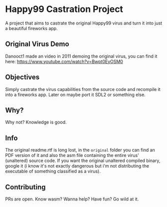 # Happy99 Castration Project
A project that aims to castrate the original Happy99 virus and turn it into just a beautiful fireworks app.

## Original Virus Demo
Danooct1 made an video in 2011 demoing the original virus, you can find it here: https://www.youtube.com/watch?v=Bwpt0EyOSM0

## Objectives
Simply castrate the virus capabilities from the source code and recompile it into a fireworks app. Later on maybe port it SDL2 or something else.

## Why?
Why not? Knowledge is good.

## Info
The original readme.rtf is long lost, in the `original` folder you can find an PDF version of it and also the asm file containing the entire virus' (unaltered) source code. If you want the original unaltered compiled binary, google it (i know it's not exactly dangerous but i'm not distributing the executable of something classified as a virus).

## Contributing
PRs are open. Know wasm? Wanna help? Have fun? Go wild at it.
